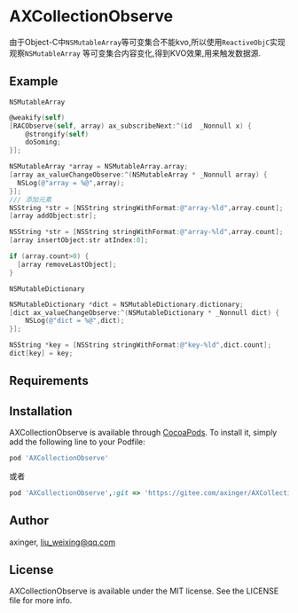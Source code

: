 # AXCollectionObserve

由于Object-C中`NSMutableArray`等可变集合不能kvo,所以使用`ReactiveObjC`实现观察`NSMutableArray` 等可变集合内容变化,得到KVO效果,用来触发数据源.

## Example

`NSMutableArray`
```objective-c
@weakify(self)
[RACObserve(self, array) ax_subscribeNext:^(id  _Nonnull x) {
    @strongify(self)
    doSoming;
}];
```
```objective-c
NSMutableArray *array = NSMutableArray.array;
[array ax_valueChangeObserve:^(NSMutableArray * _Nonnull array) {
  NSLog(@"array = %@",array);
}];
/// 添加元素
NSString *str = [NSString stringWithFormat:@"array-%ld",array.count];
[array addObject:str];

NSString *str = [NSString stringWithFormat:@"array-%ld",array.count];
[array insertObject:str atIndex:0];

if (array.count>0) {
  [array removeLastObject];
}

```



`NSMutableDictionary`

```objective-c
NSMutableDictionary *dict = NSMutableDictionary.dictionary;
[dict ax_valueChangeObserve:^(NSMutableDictionary * _Nonnull dict) {
	NSLog(@"dict = %@",dict);
}];

NSString *key = [NSString stringWithFormat:@"key-%ld",dict.count];
dict[key] = key;
```



## Requirements

## Installation

AXCollectionObserve is available through [CocoaPods](https://cocoapods.org). To install
it, simply add the following line to your Podfile:

```ruby
pod 'AXCollectionObserve'
```

或者

```ruby
pod 'AXCollectionObserve',:git => 'https://gitee.com/axinger/AXCollectionObserve.git'
```



## Author

axinger, liu_weixing@qq.com

## License

AXCollectionObserve is available under the MIT license. See the LICENSE file for more info.
